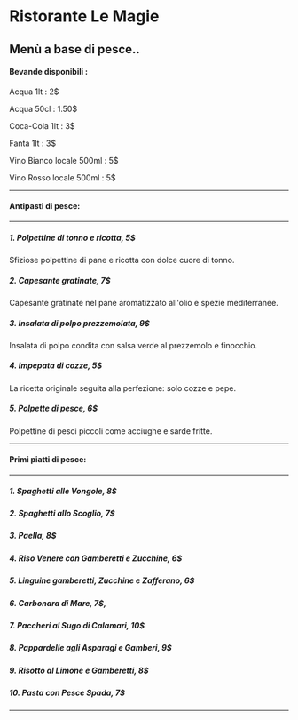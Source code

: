 #                         Ristorante Le Magie

##                        Menù a base di pesce..

#### Bevande disponibili : 
Acqua 1lt : 2$

Acqua 50cl : 1.50$

Coca-Cola 1lt : 3$

Fanta 1lt : 3$

Vino Bianco locale 500ml : 5$

Vino Rosso locale 500ml : 5$
***
#### Antipasti di pesce:
***
##### 1. _Polpettine di tonno e ricotta_, 5$
Sfiziose polpettine di pane e ricotta con dolce cuore di tonno.
##### 2. _Capesante gratinate_, 7$
Capesante gratinate nel pane aromatizzato all'olio e spezie mediterranee.
##### 3. _Insalata di polpo prezzemolata_, 9$
Insalata di polpo condita con salsa verde al prezzemolo e finocchio.
##### 4. _Impepata di cozze_, 5$
La ricetta originale seguita alla perfezione: solo cozze e pepe.
##### 5. _Polpette di pesce_, 6$
Polpettine di pesci piccoli come acciughe e sarde fritte.
***

#### Primi piatti di pesce:
***
##### 1.  _Spaghetti alle Vongole_, 8$
##### 2.  _Spaghetti allo Scoglio_, 7$
##### 3.  _Paella_, 8$
##### 4.  _Riso Venere con Gamberetti e Zucchine_, 6$
##### 5.  _Linguine gamberetti, Zucchine e Zafferano_, 6$
##### 6.  _Carbonara di Mare_, 7$,
##### 7.  _Paccheri al Sugo di Calamari_, 10$
##### 8.  _Pappardelle agli Asparagi e Gamberi_, 9$
##### 9.  _Risotto al Limone e Gamberetti_, 8$
##### 10. _Pasta con Pesce Spada_, 7$
***
